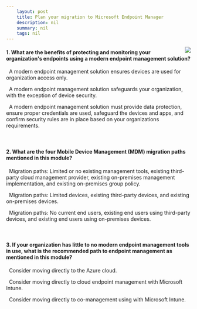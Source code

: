 ```yaml
---
    layout: post
    title: Plan your migration to Microsoft Endpoint Manager 
    description: nil
    summary: nil
    tags: nil
---
```



 <a target="_blank" href="https://docs.microsoft.com/en-us/learn/modules/paths-to-modern-endpoint-management/7-knowledge-check/"><i class="fas fa-external-link-alt"></i> </a>
 <img align="right" src="https://docs.microsoft.com/en-us/learn/achievements/paths-to-modern-endpoint-management.svg">
####  1. What are the benefits of protecting and monitoring your organization's endpoints using a modern endpoint management solution?


<i class='far fa-square'></i> &nbsp;&nbsp;A modern endpoint management solution ensures devices are used for organization access only.

<i class='far fa-square'></i> &nbsp;&nbsp;A modern endpoint management solution safeguards your organization, with the exception of device security.

<i class='fas fa-check-square' style='color: Dodgerblue;'></i> &nbsp;&nbsp;A modern endpoint management solution must provide data protection, ensure proper credentials are used, safeguard the devices and apps, and confirm security rules are in place based on your organizations requirements.
<br />
<br />
<br />

####  2. What are the four Mobile Device Management (MDM) migration paths mentioned in this module?


<i class='fas fa-check-square' style='color: Dodgerblue;'></i> &nbsp;&nbsp;Migration paths: Limited or no existing management tools, existing third-party cloud management provider, existing on-premises management implementation, and existing on-premises group policy.

<i class='far fa-square'></i> &nbsp;&nbsp;Migration paths: Limited devices, existing third-party devices, and existing on-premises devices.

<i class='far fa-square'></i> &nbsp;&nbsp;Migration paths: No current end users, existing end users using third-party devices, and existing end users using on-premises devices.
<br />
<br />
<br />

####  3. If your organization has little to no modern endpoint management tools in use, what is the recommended path to endpoint management as mentioned in this module?


<i class='far fa-square'></i> &nbsp;&nbsp;Consider moving directly to the Azure cloud.

<i class='fas fa-check-square' style='color: Dodgerblue;'></i> &nbsp;&nbsp;Consider moving directly to cloud endpoint management with Microsoft Intune.

<i class='far fa-square'></i> &nbsp;&nbsp;Consider moving directly to co-management using with Microsoft Intune.
<br />
<br />
<br />
